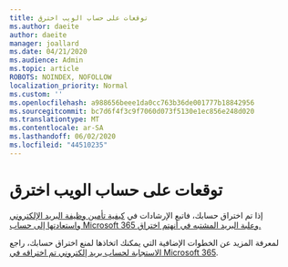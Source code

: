 ```yaml
---
title: توقعات على حساب الويب اخترق
ms.author: daeite
author: daeite
manager: joallard
ms.date: 04/21/2020
ms.audience: Admin
ms.topic: article
ROBOTS: NOINDEX, NOFOLLOW
localization_priority: Normal
ms.custom: ''
ms.openlocfilehash: a988656beee1da0cc763b36de001777b18842956
ms.sourcegitcommit: bc7d6f4f3c9f7060d073f5130e1ec856e248d020
ms.translationtype: MT
ms.contentlocale: ar-SA
ms.lasthandoff: 06/02/2020
ms.locfileid: "44510235"
---
```

# <a name="outlook-on-the-web-account-hacked"></a>توقعات على حساب الويب اخترق

إذا تم اختراق حسابك، فاتبع الإرشادات في [كيفية تأمين وظيفة البريد الإلكتروني واستعادتها إلى حساب Microsoft 365 وعلبة البريد المشتبه في أنهتم اختراق.](https://docs.microsoft.com/microsoft-365/security/office-365-security/responding-to-a-compromised-email-account)

لمعرفة المزيد عن الخطوات الإضافية التي يمكنك اتخاذها لمنع اختراق حسابك، راجع [الاستجابة لحساب بريد إلكتروني تم اختراقه في Microsoft 365](https://docs.microsoft.com/microsoft-365/security/office-365-security/responding-to-a-compromised-email-account).